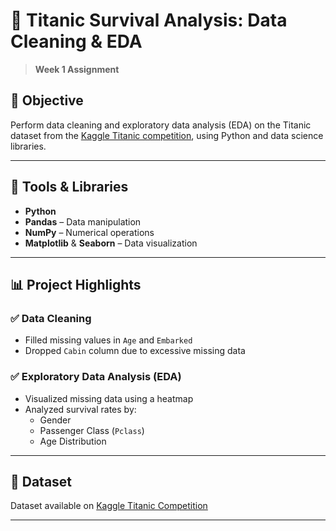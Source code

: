 # 🧠 Titanic Survival Analysis: Data Cleaning & EDA

> **Week 1 Assignment**

## 📌 Objective

Perform data cleaning and exploratory data analysis (EDA) on the Titanic dataset from the [Kaggle Titanic competition](https://www.kaggle.com/competitions/titanic), using Python and data science libraries.

---

## 🧰 Tools & Libraries

- **Python**
- **Pandas** – Data manipulation  
- **NumPy** – Numerical operations  
- **Matplotlib** & **Seaborn** – Data visualization  

---

## 📊 Project Highlights

### ✅ Data Cleaning

- Filled missing values in `Age` and `Embarked`
- Dropped `Cabin` column due to excessive missing data

### ✅ Exploratory Data Analysis (EDA)

- Visualized missing data using a heatmap
- Analyzed survival rates by:
  - Gender
  - Passenger Class (`Pclass`)
  - Age Distribution

---

## 📂 Dataset

Dataset available on [Kaggle Titanic Competition](https://www.kaggle.com/competitions/titanic)

---

